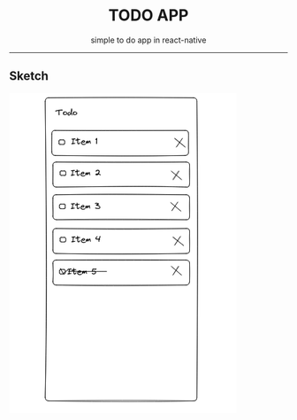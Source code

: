 <div align="center">
    <h1 alight="center">TODO APP</h1>
</div>

<p align="center">simple to do app in react-native</p>

---

## Sketch

<img src="./todo-react-native-sketch.png">
